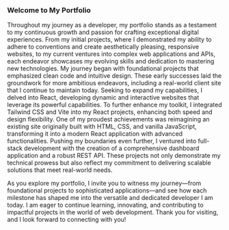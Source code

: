 ### Welcome to My Portfolio
Throughout my journey as a developer, my portfolio stands as a testament to my continuous growth and passion for crafting exceptional digital experiences. From my initial projects, where I demonstrated my ability to adhere to conventions and create aesthetically pleasing, responsive websites, to my current ventures into complex web applications and APIs, each endeavor showcases my evolving skills and dedication to mastering new technologies.
My journey began with foundational projects that emphasized clean code and intuitive design. These early successes laid the groundwork for more ambitious endeavors, including a real-world client site that I continue to maintain today. Seeking to expand my capabilities, I delved into React, developing dynamic and interactive websites that leverage its powerful capabilities.
To further enhance my toolkit, I integrated Tailwind CSS and Vite into my React projects, enhancing both speed and design flexibility. One of my proudest achievements was reimagining an existing site originally built with HTML, CSS, and vanilla JavaScript, transforming it into a modern React application with advanced functionalities.
Pushing my boundaries even further, I ventured into full-stack development with the creation of a comprehensive dashboard application and a robust REST API. These projects not only demonstrate my technical prowess but also reflect my commitment to delivering scalable solutions that meet real-world needs.

As you explore my portfolio, I invite you to witness my journey—from foundational projects to sophisticated applications—and see how each milestone has shaped me into the versatile and dedicated developer I am today. I am eager to continue learning, innovating, and contributing to impactful projects in the world of web development.
Thank you for visiting, and I look forward to connecting with you!
